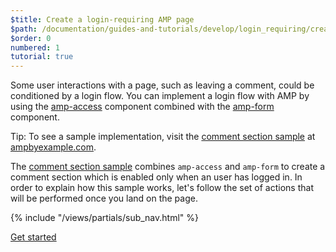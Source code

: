 ```yaml
---
$title: Create a login-requiring AMP page
$path: /documentation/guides-and-tutorials/develop/login_requiring/create-login.html
$order: 0
numbered: 1
tutorial: true
---
```

Some user interactions with a page, such as leaving a comment, could be conditioned by a login flow. You can implement a login flow with AMP by using the [amp-access](/docs/reference/components/amp-access.html) component combined with the [amp-form](/docs/reference/components/amp-form.html) component.

Tip: To see a sample implementation, visit the [comment section sample](https://ampbyexample.com/samples_templates/comment_section/) at [ampbyexample.com](https://ampbyexample.com).

The [comment section sample](https://ampbyexample.com/samples_templates/comment_section/) combines `amp-access` and `amp-form` to create a comment section which is enabled only when an user has logged in. In order to explain how this sample works, let's follow the set of actions that will be performed once you land on the page.

{% include "/views/partials/sub_nav.html" %}

<div class="prev-next-buttons">
<a class="button" href="{{g.doc('/documentation/guides-and-tutorials/develop/login_requiring/login.md', locale=doc.locale).url.path}}"><span class="arrow-next">Get started</span></a>
</div>
